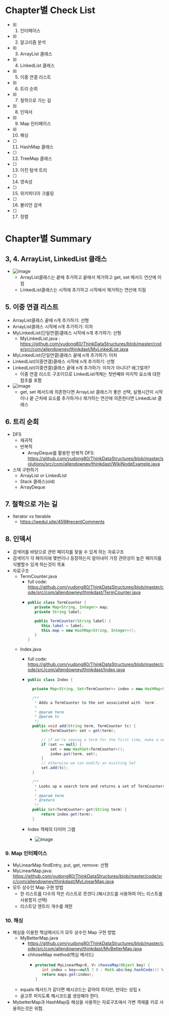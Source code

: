 
# Chapter별 Check List
- [x] 1. 인터페이스
- [x] 2. 알고리즘 분석
- [x] 3. ArrayList 클래스
- [x] 4. LinkedList 클래스
- [x] 5. 이중 연결 리스트
- [x] 6. 트리 순회
- [x] 7. 철학으로 가는 길
- [x] 8. 인덱서
- [x] 9. Map 인터페이스
- [x] 10. 해싱
- [ ] 11. HashMap 클래스
- [ ] 12. TreeMap 클래스
- [ ] 13. 이진 탐색 트리
- [ ] 14. 영속성 
- [ ] 15. 위키피디아 크롤링
- [ ] 16. 불리언 검색
- [ ] 17. 정렬


# Chapter별 Summary
## 3, 4. ArrayList, LinkedList 클래스
- ![image](https://user-images.githubusercontent.com/20143765/76139580-a2254800-6094-11ea-9f90-e395ca8aa0bf.png)
   - ArrayList클래스는 끝에 추가하고 끝에서 제거하고 get, set 메서드 연산에 이점
   - LinkedList클래스는 시작에 추가하고 시작에서 제거하는 연산에 지점
## 5. 이중 연결 리스트
- ArrayList클래스 끝에 n개 추가하기: 선형
- ArrayList클래스 시작에 n개 추가하기: 이차
- MyLinkedList(단일연결)클래스 시작에 n개 추가하기: 선형
   - MyLinkedList.java : https://github.com/yudong80/ThinkDataStructures/blob/master/code/src/com/allendowney/thinkdast/MyLinkedList.java
- MyLinkedList(단일연결)클래스 끝에 n개 추가하기: 이차
- LinkedList(이중연결)클래스 시작에 n개 추가하기: 선형
- LinkedList(이중연결)클래스 끝에 n개 추가하기: 이차가 아니다? 왜그럴까?
   - 이중 연결 리스트 구조이므로 LinkedList객체는 첫번째와 마지막 요소에 대한 참조를 포함
- ![image](https://user-images.githubusercontent.com/20143765/76139776-ffba9400-6096-11ea-8035-4f119843e140.png)
   - get, set 메서드에 의존한다면 ArrayList 클래스가 좋은 선택, 실행시간이 시작이나 끝 근처에 요소를 추가하거나 제거하는 연산에 의존한다면 LinkedList 클래스

## 6. 트리 순회
- DFS
   - 재귀적
   - 반복적
      - ArrayDeque를 활용한 반복적 DFS: https://github.com/yudong80/ThinkDataStructures/blob/master/solutions/src/com/allendowney/thinkdast/WikiNodeExample.java
- 스택 구현하기
   - ArrayList or LinkedList
   - Stack 클래스(old)
   - ArrayDeque
  
## 7. 철학으로 가는 길
- Iterator vs Iterable
   - https://wedul.site/459#recentComments

## 8. 인덱서
- 검색어를 바탕으로 관련 페이지를 찾을 수 있게 하는 자료구조
- 검색어가 각 페이지에 몇번이나 등장하는지 알아내어 가장 관련성이 높은 페이지를 식별할수 있게 하는것이 목표
- 자료구조
   - TermCounter.java
      - full code: https://github.com/yudong80/ThinkDataStructures/blob/master/code/src/com/allendowney/thinkdast/TermCounter.java
      - ``` java
        public class TermCounter {
           private Map<String, Integer> map;
           private String label;

           public TermCounter(String label) {
              this.label = label;
              this.map = new HashMap<String, Integer>();
           }
        }
        ```
   - Index.java
      - full code: https://github.com/yudong80/ThinkDataStructures/blob/master/code/src/com/allendowney/thinkdast/Index.java
      - ``` java
        public class Index {

          private Map<String, Set<TermCounter>> index = new HashMap<String, Set<TermCounter>>();

          /**
           * Adds a TermCounter to the set associated with `term`.
           *
           * @param term
           * @param tc
           */
          public void add(String term, TermCounter tc) {
              Set<TermCounter> set = get(term);

              // if we're seeing a term for the first time, make a new Set
              if (set == null) {
                  set = new HashSet<TermCounter>();
                  index.put(term, set);
              }
              // otherwise we can modify an existing Set
              set.add(tc);
          }

          /**
           * Looks up a search term and returns a set of TermCounters.
           *
           * @param term
           * @return
           */
          public Set<TermCounter> get(String term) {
              return index.get(term);
          }
         ```
   
      - Index 객체의 다이어 그램
         - ![image](https://user-images.githubusercontent.com/20143765/76166727-14388280-61a4-11ea-8f3d-08a99d6f0a9d.png)


### 9. Map 인터페이스
- MyLinearMap findEntry, put, get, remove: 선형
- MyLinearMap.java: https://github.com/yudong80/ThinkDataStructures/blob/master/code/src/com/allendowney/thinkdast/MyLinearMap.java
- 모두 상수인 Map 구현 방법
   - 한 리스트를 다수의 작은 리스트로 쪼갠다.(해시코드를 사용하여 어느 리스트를 사용할지 선택)
   - 리스트당 엔트리 개수를 제한
### 10. 해싱
- 해싱을 이용한 핵심메서드가 모두 상수인 Map 구현 방법
   - MyBetterMap.java
      - https://github.com/yudong80/ThinkDataStructures/blob/master/code/src/com/allendowney/thinkdast/MyBetterMap.java
      - chhoseMap method(핵심 메서드)
         - ``` java
           protected MyLinearMap<K, V> chooseMap(Object key) {
              int index = key==null ? 0 : Math.abs(key.hashCode()) % maps.size();
              return maps.get(index);
           }
           ```
   - equals 메서드가 같다면 해시코드는 같아야 하지만, 반대는 성립 x
   - 골고루 퍼지도록 해시코드를 생성해야 한다.
- MybetterMap과 HashMap등 해싱을 사용하는 자료구조에서 가변 객체를 키로 사용하는것은 위험.
     
